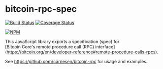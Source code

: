 bitcoin-rpc-spec
=====================

[![Build Status](https://travis-ci.org/carnesen/bitcoin-rpc-spec.svg)](https://travis-ci.org/carnesen/bitcoin-rpc-spec)
[![Coverage Status](https://coveralls.io/repos/carnesen/bitcoin-rpc-spec/badge.svg)](https://coveralls.io/r/carnesen/bitcoin-rpc-spec)

[![NPM](https://nodei.co/npm/bitcoin-rpc-spec.png)](https://nodei.co/npm/bitcoin-rpc-spec/)

This JavaScript library exports a specification (spec) for  
[Bitcoin Core's remote procedure call (RPC) interface]
(https://bitcoin.org/en/developer-reference#remote-procedure-calls-rpcs). 

See https://github.com/carnesen/bitcoin-rpc for usage and examples.
